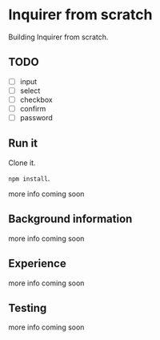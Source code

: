 # Inquirer from scratch

Building Inquirer from scratch.

## TODO

- [ ] input
- [ ] select
- [ ] checkbox
- [ ] confirm
- [ ] password

## Run it

Clone it.

`npm install`.

more info coming soon

## Background information

more info coming soon

## Experience

more info coming soon

## Testing

more info coming soon
